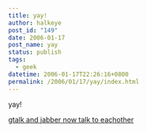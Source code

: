 ```yaml
---
title: yay!
author: halkeye
post_id: "149"
date: 2006-01-17
post_name: yay
status: publish
tags:
  - geek
datetime: 2006-01-17T22:26:16+0800
permalink: /2006/01/17/yay/index.html
---
```


yay!

[gtalk and jabber now talk to eachother](https://web.archive.org/web/20060202015711/http://googletalk.blogspot.com:80/2006/01/xmpp-federation.html)
